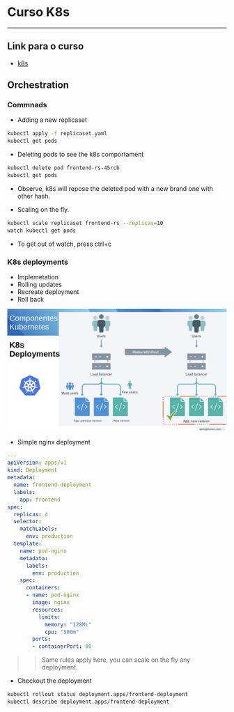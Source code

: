 # Curso K8s

---


## Link para o curso

- [k8s](https://www.udemy.com/course/kubernetes-power-profissional-formacao-inicial-completa)

## Orchestration

### Commnads

- Adding a new replicaset

```bash
kubectl apply -f replicaset.yaml
kubectl get pods
```

- Deleting pods to see the k8s comportament

```bash
kubectl delete pod frontend-rs-45rcb
kubectl get pods
```

- Observe, k8s will repose the deleted pod with a new brand one with other hash.

- Scaling on the fly.

```bash
kubectl scale replicaset frontend-rs --replicas=10
watch kubectl get pods
```

- To get out of watch, press ctrl+c


### K8s deployments

- Implemetation
- Rolling updates
- Recreate deployment
- Roll back

![deployments](assets/deployments.png)

- Simple nginx deployment

```yaml
---
apiVersion: apps/v1
kind: Deployment
metadata:
  name: frontend-deployment
  labels:
    app: frontend
spec:
  replicas: 4
  selector:
    matchLabels:
      env: production
  template:
    name: pod-nginx
    metadata:
      labels:
        env: production
    spec:
      containers:
      - name: pod-nginx
        image: nginx
        resources:
          limits:
            memory: "128Mi"
            cpu: "500m"
        ports:
        - containerPort: 80
```

>> Same rules apply here, you can scale on the fly any deployment.

- Checkout the deployment

```bash
kubectl rollout status deployment.apps/frontend-deployment
kubectl describe deployment.apps/frontend-deployment
```